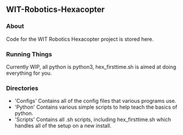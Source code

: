 ## WIT-Robotics-Hexacopter
### About
Code for the WIT Robotics Hexacopter project is stored here.
### Running Things
Currently WIP, all python is python3, hex_firsttime.sh is aimed at doing everything for you.
### Directories
- 'Configs'
    Contains all of the config files that various programs use.
- 'Python'
    Contains various simple scripts to help teach the basics of python.
- 'Scripts' 
   Contains all .sh scripts, including hex_firsttime.sh which handles all of the setup on a new install.
   
